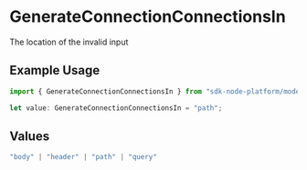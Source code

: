 # GenerateConnectionConnectionsIn

The location of the invalid input

## Example Usage

```typescript
import { GenerateConnectionConnectionsIn } from "sdk-node-platform/models/errors";

let value: GenerateConnectionConnectionsIn = "path";
```

## Values

```typescript
"body" | "header" | "path" | "query"
```